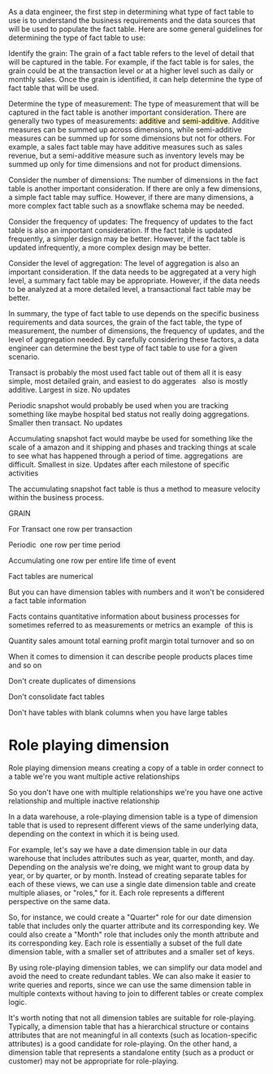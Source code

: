 As a data engineer, the first step in determining what type of fact table to use is to understand the business requirements and the data sources that will be used to populate the fact table. Here are some general guidelines for determining the type of fact table to use: 

Identify the grain: The grain of a fact table refers to the level of detail that will be captured in the table. For example, if the fact table is for sales, the grain could be at the transaction level or at a higher level such as daily or monthly sales. Once the grain is identified, it can help determine the type of fact table that will be used. 

Determine the type of measurement: The type of measurement that will be captured in the fact table is another important consideration. There are generally two types of measurements: <mark style="background: #FFF3A3A6;">additive</mark> and <mark style="background: #FFF3A3A6;">semi-additive</mark>. Additive measures can be summed up across dimensions, while semi-additive measures can be summed up for some dimensions but not for others. For example, a sales fact table may have additive measures such as sales revenue, but a semi-additive measure such as inventory levels may be summed up only for time dimensions and not for product dimensions. 

Consider the number of dimensions: The number of dimensions in the fact table is another important consideration. If there are only a few dimensions, a simple fact table may suffice. However, if there are many dimensions, a more complex fact table such as a snowflake schema may be needed. 

Consider the frequency of updates: The frequency of updates to the fact table is also an important consideration. If the fact table is updated frequently, a simpler design may be better. However, if the fact table is updated infrequently, a more complex design may be better. 

Consider the level of aggregation: The level of aggregation is also an important consideration. If the data needs to be aggregated at a very high level, a summary fact table may be appropriate. However, if the data needs to be analyzed at a more detailed level, a transactional fact table may be better. 

In summary, the type of fact table to use depends on the specific business requirements and data sources, the grain of the fact table, the type of measurement, the number of dimensions, the frequency of updates, and the level of aggregation needed. By carefully considering these factors, a data engineer can determine the best type of fact table to use for a given scenario. 

Transact is probably the most used fact table out of them all it is easy simple, most detailed grain, and easiest to do aggerates   also is mostly additive. Largest in size. No updates 

Periodic snapshot would probably be used when you are tracking something like maybe hospital bed status not really doing aggregations. Smaller then transact. No updates 

Accumulating snapshot fact would maybe be used for something like the scale of a amazon and it shipping and phases and tracking things at scale to see what has happened through a period of time. aggregations  are difficult. Smallest in size. Updates after each milestone of specific activities  

The accumulating snapshot fact table is thus a method to measure velocity within the business process. 



GRAIN 

For Transact one row per transaction  

Periodic  one row per time period 

Accumulating one row per entire life time of event 

Fact tables are numerical 

But you can have dimension tables with numbers and it won't be considered a fact table information 

Facts contains quantitative information about business processes for sometimes referred to as measurements or metrics an example  of this is 

Quantity sales amount total earning profit margin total turnover and so on 

When it comes to dimension it can describe people products places time and so on 

Don't create duplicates of dimensions 

Don't consolidate fact tables 

Don't have tables with blank columns when you have large tables


# Role playing dimension  

Role playing dimension means creating a copy of a table in order connect to a table we're you want multiple active relationships  

So you don't have one with multiple relationships we're you have one active relationship and multiple inactive relationship 

In a data warehouse, a role-playing dimension table is a type of dimension table that is used to represent different views of the same underlying data, depending on the context in which it is being used. 

For example, let's say we have a date dimension table in our data warehouse that includes attributes such as year, quarter, month, and day. Depending on the analysis we're doing, we might want to group data by year, or by quarter, or by month. Instead of creating separate tables for each of these views, we can use a single date dimension table and create multiple aliases, or "roles," for it. Each role represents a different perspective on the same data. 

So, for instance, we could create a "Quarter" role for our date dimension table that includes only the quarter attribute and its corresponding key. We could also create a "Month" role that includes only the month attribute and its corresponding key. Each role is essentially a subset of the full date dimension table, with a smaller set of attributes and a smaller set of keys. 

By using role-playing dimension tables, we can simplify our data model and avoid the need to create redundant tables. We can also make it easier to write queries and reports, since we can use the same dimension table in multiple contexts without having to join to different tables or create complex logic. 

It's worth noting that not all dimension tables are suitable for role-playing. Typically, a dimension table that has a hierarchical structure or contains attributes that are not meaningful in all contexts (such as location-specific attributes) is a good candidate for role-playing. On the other hand, a dimension table that represents a standalone entity (such as a product or customer) may not be appropriate for role-playing.